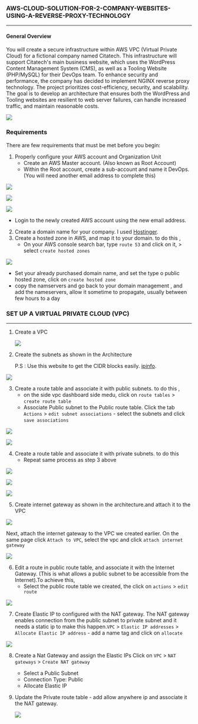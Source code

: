 ### AWS-CLOUD-SOLUTION-FOR-2-COMPANY-WEBSITES-USING-A-REVERSE-PROXY-TECHNOLOGY
------
#### General Overview

You will create a secure infrastructure within AWS VPC (Virtual Private Cloud) for a fictional company named Citatech. This infrastructure will support Citatech's main business website, which uses the WordPress Content Management System (CMS), as well as a Tooling Website (PHP/MySQL) for their DevOps team. To enhance security and performance, the company has decided to implement NGINX reverse proxy technology. The project prioritizes cost-efficiency, security, and scalability. The goal is to develop an architecture that ensures both the WordPress and Tooling websites are resilient to web server failures, can handle increased traffic, and maintain reasonable costs.

![](./images/aws.png)

### Requirements
There are few requirements that must be met before you begin:

1. Properly configure your AWS account and Organization Unit 
    * Create an AWS Master account. (Also known as Root Account)
    * Within the Root account, create a sub-account and name it DevOps. (You will need another email address to complete this)

![](./images/1.png)

![](./images/2.png)

![](./images/3.png)

   * Login to the newly created AWS account using the new email address.
     
2. Create a domain name for your company. I used [Hostinger](https://www.hostinger.com/).
3. Create a hosted zone in AWS, and map it to your domain. to do this ,
   * On your AWS console search bar, type `route 53` and click on it, > select `create hosted zones`

![](./images/4.png)    

   * Set your already purchased domain name, and set the type o public hosted zone, click on `create hosted zone`
   * copy the namservers and go back to your domain management , and add the nameservers, allow it sometime to propagate, usually between few hours to a day

 ### SET UP A VIRTUAL PRIVATE CLOUD (VPC)

 --------
1. Create a VPC

   ![](./images/5.png)

2. Create the subnets as shown in the Architecture

   P.S :  Use this website to get the CIDR blocks easily. [ipinfo](https://ipinfo.io/ips).

  ![](./images/6.png)

3. Create a route table and associate it with public subnets. to do this ,
     * on the side vpc dashboard side medu, click on `route tables` > `create route table`
     * Associate Public subnet to the Public route table. Click the tab `Actions` >  `edit subnet associations` - select the subnets and click `save associations`

  ![](./images/7.png)
  
  ![](./images/8.png)
 
4. Create a route table and associate it with private subnets. to do this
     * Repeat same process as step 3 above

  ![](./images/9.png)

  ![](./images/10.png)

  ![](./images/11.png)

5. Create internet gateway as shown in the architecture.and attach it to the VPC

  ![](./images/12.png)

  Next, attach the internet gateway to the VPC we created earlier.
  On the same page click `Attach to VPC`, select the vpc and click `attach internet gateway`

  ![](./images/13.png)
  

6. Edit a route in public route table, and associate it with the Internet Gateway. (This is what allows a public subnet to be accessible from the Internet).To achieve this,
      * Select the public route table we created, the click on `actions` > `edit route`
  
   
  ![](./images/14.png)

7. Create Elastic IP to configured with the NAT gateway. The NAT gateway enables connection from the public subnet to private subnet and it needs a static ip to make this         happen.`VPC` > `Elastic IP addresses` > `Allocate Elastic IP address` - add a name tag and click on `allocate`

  ![](./images/15.png)

8. Create a Nat Gateway and assign the Elastic IPs
    Click on `VPC` > `NAT gateways` > `Create NAT gateway`

   - Select a Public Subnet
   - Connection Type: Public
   - Allocate Elastic IP
  
9. Update the Private route table - add allow anywhere ip and associate it the NAT gateway.

   ![](./images/16.png)

























